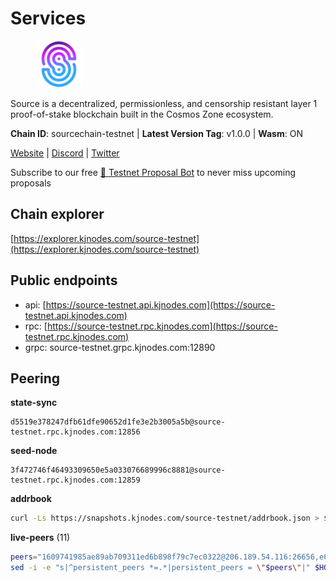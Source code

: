 # Services

<figure><img src="https://raw.githubusercontent.com/kj89/cosmos-images/main/logos/source.png" alt=""><figcaption></figcaption></figure>

Source is a decentralized, permissionless, and censorship resistant layer 1 proof-of-stake blockchain built in the Cosmos Zone ecosystem.

**Chain ID**: sourcechain-testnet | **Latest Version Tag**: v1.0.0 | **Wasm**: ON

[Website](https://www.sourceprotocol.io) | [Discord](https://discord.io/SourceProtocol) | [Twitter](https://www.twitter.com/sourceprotocol_)



Subscribe to our free [🤖 Testnet Proposal Bot](https://t.me/kjnodes_testnet_proposal_bot) to never miss upcoming proposals


## Chain explorer
[https://explorer.kjnodes.com/source-testnet](https://explorer.kjnodes.com/source-testnet)

## Public endpoints

* api: [https://source-testnet.api.kjnodes.com](https://source-testnet.api.kjnodes.com)
* rpc: [https://source-testnet.rpc.kjnodes.com](https://source-testnet.rpc.kjnodes.com)
* grpc: source-testnet.grpc.kjnodes.com:12890

## Peering

**state-sync**

```text
d5519e378247dfb61dfe90652d1fe3e2b3005a5b@source-testnet.rpc.kjnodes.com:12856
```

**seed-node**

```text
3f472746f46493309650e5a033076689996c8881@source-testnet.rpc.kjnodes.com:12859
```

**addrbook**
```bash
curl -Ls https://snapshots.kjnodes.com/source-testnet/addrbook.json > $HOME/.source/config/addrbook.json
```

**live-peers** (11)
```bash
peers="1609741985ae89ab709311ed6b898f79c7ec0322@206.189.54.116:26656,e6a5db345775973982e32b24ba7f3bfa18337f66@65.108.124.219:33656,42bb6ea45070248f5ea1d7c26db7665498a5b8c4@173.249.42.162:28656,d960215e0788fcfc04b9e2e824e5751bf1efe7fc@65.108.82.152:26656,e225dac8c3407df8419fb01f4255d72212a3b6ee@194.233.80.252:26656,d5519e378247dfb61dfe90652d1fe3e2b3005a5b@65.109.68.190:12856,2b2f270bd3bd1d518d87ca057597348cd8582698@109.123.252.3:26656,03d324b03078e3bd38c7c7550988362d11106ce4@135.181.198.246:26656,6aba831746663a3f1b4fbeb30f836ef442ec02da@46.17.250.108:46656,805c327443d9a2b425d16a402c23cb9cbfa36388@178.18.243.46:26656,4ede26dd5fbb87bd9dba462fe2c3c3e39e15c8f2@207.180.224.128:46656"
sed -i -e "s|^persistent_peers *=.*|persistent_peers = \"$peers\"|" $HOME/.source/config/config.toml
```
